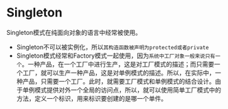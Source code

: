 # Singleton
Singleton模式在纯面向对象的语言中经常被使用。
- Singleton不可以被实例化，所以`其构造函数被声明为protected或者private`
- Singleton模式经常和Factory模式一起使用，因为`系统中工厂对象一般来说只有一个`。一种产品，在一个工厂中进行生产，这是对工厂模式的描述；而只需要一个工厂，就可以生产一种产品，这是对单例模式的描述。所以，在实际中，一种产品，只需要一个工厂。此时，就需要工厂模式和单例模式的结合设计。由于单例模式提供对外一个全局的访问点，所以，就可以使用简单工厂模式中的方法，定义一个标识，用来标识要创建的是哪一个单件。

